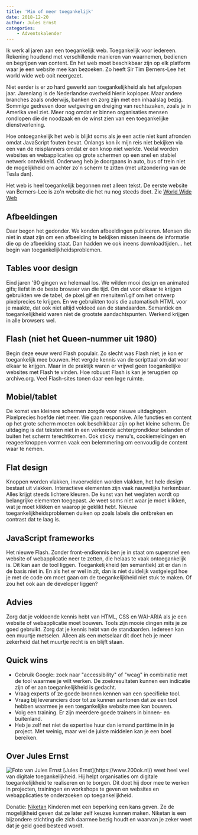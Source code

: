 ```yaml
---
title: 'Min of meer toegankelijk'
date: 2018-12-20
author: Jules Ernst
categories:
    - Adventskalender
---
```


Ik werk al jaren aan een toegankelijk web. Toegankelijk voor iedereen. Rekening houdend met verschillende manieren van waarnemen, bedienen en begrijpen van content. En het web moet beschikbaar zijn op elk platform waar je een website mee kan bezoeken. Zo heeft Sir Tim Berners-Lee het world wide web ooit neergezet.

Niet eerder is er zo hard gewerkt aan toegankelijkheid als het afgelopen jaar. Jarenlang is de Nederlandse overheid hierin koploper. Maar andere branches zoals onderwijs, banken en zorg zijn met een inhaalslag bezig. Sommige gedreven door wetgeving en dreiging van rechtszaken, zoals je in Amerika veel ziet. Meer nog omdat er binnen organisaties mensen rondlopen die de noodzaak en de winst zien van een toegankelijke dienstverlening.

Hoe ontoegankelijk het web is blijkt soms als je een actie niet kunt afronden omdat JavaScript fouten bevat. Onlangs kon ik mijn reis niet bekijken via een van de reisplanners omdat er een knop niet werkte. Veelal worden websites en webapplicaties op grote schermen op een snel en stabiel netwerk ontwikkeld. Onderweg heb je doorgaans in auto, bus of trein niet de mogelijkheid om achter zo'n scherm te zitten (met uitzondering van de Tesla dan).

Het web is heel toegankelijk begonnen met alleen tekst. De eerste website van Berners-Lee is zo'n website die het nu nog steeds doet. Zie [World Wide Web](http://info.cern.ch/hypertext/WWW/TheProject.html)

## Afbeeldingen

Daar begon het gedonder. We konden afbeeldingen publiceren. Mensen die niet in staat zijn om een afbeelding te bekijken missen ineens de informatie die op de afbeelding staat. Dan hadden we ook ineens downloadtijden... het begin van toegankelijkheidsproblemen.

## Tables voor design

Eind jaren '90 gingen we helemaal los. We wilden mooi design en animated gifs; liefst in de beste browser van die tijd. Om dat voor elkaar te krijgen gebruikten we de tabel, de pixel.gif en menuitem1.gif om het ontwerp pixelprecies te krijgen. En we gebruikten tools die automatisch HTML voor je maakte, dat ook niet altijd voldeed aan de standaarden. Semantiek en toegankelijkheid waren niet de grootste aandachtspunten. Werkend krijgen in alle browsers wel.

## Flash (niet het Queen-nummer uit 1980)

Begin deze eeuw werd Flash populair. Zo slecht was Flash niet; je kon er toegankelijk mee bouwen. Het vergde kennis van de scripttaal om dat voor elkaar te krijgen. Maar in de praktijk waren er vrijwel geen toegankelijke websites met Flash te vinden. Hoe robuust Flash is kan je terugzien op archive.org. Veel Flash-sites tonen daar een lege ruimte.

## Mobiel/tablet

De komst van kleinere schermen zorgde voor nieuwe uitdagingen. Pixelprecies hoefde niet meer. We gaan responsive. Alle functies en content op het grote scherm moeten ook beschikbaar zijn op het kleine scherm. De uitdaging is dat teksten niet in een verkeerde achtergrondkleur belanden of buiten het scherm terechtkomen. Ook sticky menu's, cookiemeldingen en reageerknoppen vormen vaak een belemmering om eenvoudig de content waar te nemen.

## Flat design

Knoppen worden vlakken, invoervelden worden vlakken, het hele design bestaat uit vlakken. Interactieve elementen zijn vaak nauwelijks herkenbaar. Alles krijgt steeds lichtere kleuren. De kunst van het weglaten wordt op belangrijke elementen toegepast. Je weet soms niet waar je moet klikken, wat je moet klikken en waarop je geklikt hebt. Nieuwe toegankelijkheidsproblemen duiken op zoals labels die ontbreken en contrast dat te laag is.

## JavaScript frameworks

Het nieuwe Flash. Zonder front-endkennis ben je in staat om supersnel een website of webapplicatie neer te zetten, die helaas te vaak ontoegankelijk is. Dit kan aan de tool liggen. Toegankelijkheid (en semantiek) zit er dan in de basis niet in. En als het er wel in zit, dan is niet duidelijk vastgelegd hoe je met de code om moet gaan om de toegankelijkheid niet stuk te maken. Of zou het ook aan de developer liggen?

## Advies

Zorg dat je voldoende kennis hebt van HTML, CSS en WAI-ARIA als je een website of webapplicatie moet bouwen. Tools zijn mooie dingen mits je ze goed gebruikt. Zorg dat je kennis hebt van de standaarden. Iedereen kan een muurtje metselen. Alleen als een metselaar dit doet heb je meer zekerheid dat het muurtje recht is en blijft staan.

## Quick wins

-   Gebruik Google: zoek naar "accessibility" of "wcag" in combinatie met de tool waarmee je wilt werken. De zoekresultaten kunnen een indicatie zijn of er aan toegankelijkheid is gedacht.
-   Vraag experts of ze goede bronnen kennen van een specifieke tool.
-   Vraag bij leveranciers door tot ze kunnen aantonen dat ze een tool hebben waarmee je een toegankelijke website mee kan bouwen.
-   Volg een training. Er zijn meerdere goede trainers in binnen- en buitenland.
-   Heb je zelf net niet de expertise huur dan iemand parttime in in je project. Met weinig, maar wel de juiste middelen kan je een boel bereiken.

## Over Jules Ernst

<img src="/_img/adventskalender/jules.jpg" alt="Foto van Jules Ernst" class="floating-portrait" /> 
[Jules Ernst](https://www.200ok.nl/) weet heel veel van digitale toegankelijkheid. Hij helpt organisaties om digitale toegankelijkheid te realiseren en te borgen. Dit doet hij door mee te werken in projecten, trainingen en workshops te geven en websites en webapplicaties te onderzoeken op toegankelijkheid.

Donatie: [Niketan](https://www.niketan.nl/)
Kinderen met een beperking een kans geven. Ze de mogelijkheid geven dat ze later zelf keuzes kunnen maken. Niketan is een bijzondere stichting die zich daarmee bezig houdt en waarvan je zeker weet dat je geld goed besteed wordt.
